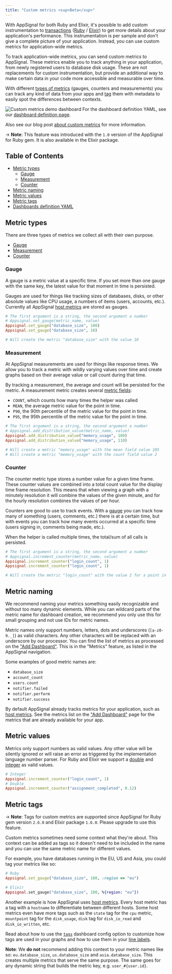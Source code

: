 ```yaml
---
title: "Custom metrics <sup>Beta</sup>"
---
```


With AppSignal for both Ruby and Elixir, it's possible to add custom instrumentation to [transactions](/appsignal/terminology.html#transactions) ([Ruby](/ruby/instrumentation/index.html) / [Elixir](/elixir/instrumentation/index.html)) to get more details about your application's performance. This instrumentation is per sample and don't give a complete picture of your application. Instead, you can use custom metrics for application-wide metrics.

To track application-wide metrics, you can send custom metrics to AppSignal. These metrics enable you to track anything in your application, from newly registered users to database disk usage. These are not replacements for custom instrumentation, but provide an additional way to make certain data in your code more accessible and measurable over time.

With different [types of metrics](#metric-types) (gauges, counters and measurements) you can track any kind of data from your apps and [tag](#metric-tags) them with metadata to easily spot the differences between contexts.

![Custom metrics demo dashboard](/images/screenshots/custom_metrics_dashboard.png)
For the dashboard definition YAML, see our [dashboard definition page](/metrics/custom-metrics/dashboards.html).

Also see our blog post [about custom metrics](http://blog.appsignal.com/blog/2016/01/26/custom-metrics.html) for more information.

-> **Note**: This feature was introduced with the `1.0` version of the AppSignal for Ruby gem. It is also available in the Elixir package.

## Table of Contents

- [Metric types](#metric-types)
  - [Gauge](#gauge)
  - [Measurement](#measurement)
  - [Counter](#counter)
- [Metric naming](#metric-naming)
- [Metric values](#metric-values)
- [Metric tags](#metric-tags)
- [Dashboards definition YAML](/metrics/custom-metrics/dashboards.html)

## Metric types

There are three types of metrics we collect all with their own purpose.

- [Gauge](#gauge)
- [Measurement](#measurement)
- [Counter](#counter)

### Gauge

A gauge is a metric value at a specific time. If you set more than one gauge with the same key, the latest value for that moment in time is persisted.

Gauges are used for things like tracking sizes of databases, disks, or other absolute values like CPU usage, a numbers of items (users, accounts, etc.). Currently all AppSignal [host metrics](host.html) are stored as gauges.

```ruby
# The first argument is a string, the second argument a number
# Appsignal.set_gauge(metric_name, value)
Appsignal.set_gauge("database_size", 100)
Appsignal.set_gauge("database_size", 10)

# Will create the metric "database_size" with the value 10
```

### Measurement

At AppSignal measurements are used for things like response times. We allow you to track a metric with wildly varying values over time and create graphs based on their average value or call count during that time.

By tracking a measurement, the average and count will be persisted for the metric. A measurement metric creates several [metric fields](/metrics/custom-metrics/dashboards.html#dashboard-graph-metrics-fields):

- `COUNT`, which counts how many times the helper was called
- `MEAN`, the average metric value for the point in time.
- `P90`, the 90th percentile of the metric value for the point in time.
- `P95`, the 95th percentile of the metric value for the point in time.

```ruby
# The first argument is a string, the second argument a number
# Appsignal.add_distribution_value(metric_name, value)
Appsignal.add_distribution_value("memory_usage", 100)
Appsignal.add_distribution_value("memory_usage", 110)

# Will create a metric "memory_usage" with the mean field value 105
# Will create a metric "memory_usage" with the count field value 2
```

### Counter

The counter metric type stores a number value for a given time frame. These counter values are combined into a total count value for the display time frame resolution. This means that when viewing a graph with a minutely resolution it will combine the values of the given minute, and for the hourly resolution combines the values of per hour.

Counters are good to use to track events. With a [gauge](#gauge) you can track how many of something (users, comments, etc.) there is at a certain time, but with events you can track how many events occurred at a specific time (users signing in, comments being made, etc.).

When the helper is called multiple times, the total/sum of all calls is persisted.

```ruby
# The first argument is a string, the second argument a number
# Appsignal.increment_counter(metric_name, value)
Appsignal.increment_counter("login_count", 1)
Appsignal.increment_counter("login_count", 1)

# Will create the metric "login_count" with the value 2 for a point in the minutely/hourly resolution
```

## Metric naming

We recommend naming your metrics something easily recognizable and without too many dynamic elements. While you can wildcard parts of the metric name for dashboard creation, we recommend you only use this for small grouping and not use IDs for metric names.

Metric names only support numbers, letters, dots and underscores (`[a-z0-9._]`) as valid characters. Any other characters will be replaced with an underscore by our processor. You can find the list of metrics as processed on the ["Add Dashboard"](https://appsignal.com/redirect-to/app?to=metrics/new). This is in the "Metrics" feature, as listed in the AppSignal navigation.

Some examples of good metric names are:

- `database_size`
- `account_count`
- `users.count`
- `notifier.failed`
- `notifier.perform`
- `notifier.success`

By default AppSignal already tracks metrics for your application, such as [host metrics](host.html). See the metrics list on the ["Add Dashboard"](https://appsignal.com/redirect-to/app?to=metrics/new) page for the metrics that are already available for your app.

## Metric values

Metrics only support numbers as valid values. Any other value will be silently ignored or will raise an error as triggered by the implementation language number parser. For Ruby and Elixir we support a [double](https://en.wikipedia.org/wiki/Double-precision_floating-point_format) and [integer](https://en.wikipedia.org/wiki/Integer) as valid values.

```ruby
# Integer
Appsignal.increment_counter("login_count", 1)
# Double
Appsignal.increment_counter("assignment_completed", 0.12)
```

## Metric tags

-> **Note**: Tags for custom metrics are supported since AppSignal for Ruby gem version `2.6.0` and Elixir package `1.6.0`. Please upgrade to use this feature.

Custom metrics sometimes need some context what they're about. This context can be added as tags so it doesn't need to be included in the name and you can use the same metric name for different values.

For example, you have databases running in the EU, US and Asia, you could tag your metrics like so:

```ruby
# Ruby
Appsignal.set_gauge("database_size", 100, :region => "eu")
```

```elixir
# Elixir
Appsignal.set_gauge("database_size", 100, %{region: "eu"})
```

Another example is how AppSignal uses [host metrics](host.html). Every host metric has a tag with a `hostname` to differentiate between different hosts. Some host metrics even have more tags such as the `state` tag for the `cpu` metric, `mountpoint` tag for the `disk_usage`, `disk` tag for `disk_io_read` and `disk_io_written`, etc.

Read about how to use the [`tags`](/metrics/custom-metrics/dashboards.html#dashboard-graph-metrics-tags) dashboard config option to customize how tags are used in your graphs and how to use them in your [line labels](/metrics/custom-metric/dashboards.html#dashboard-graph-metrics-line-label).

**Note**: We __do not__ recommend adding this context to your metric names like so: `eu.database_size`, `us.database_size` and `asia.database_size`. This creates multiple metrics that serve the same purpose. The same goes for any dynamic string that builds the metric key, e.g. `user_#{user.id}`.
